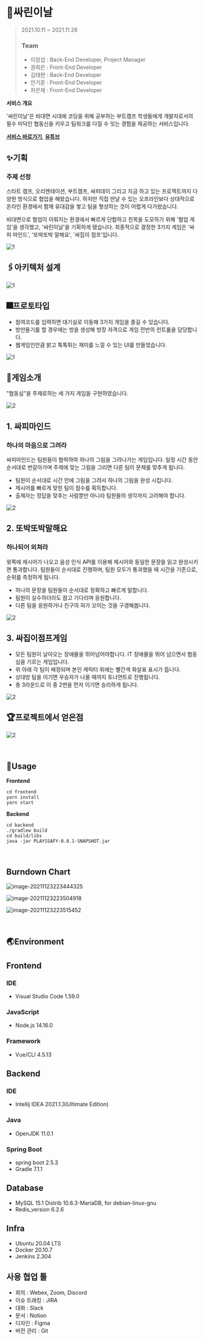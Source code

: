 # 🎈싸린이날

> 2021.10.11 ~ 2021.11.26
>
> ### Team
>
> - 이장섭 : Back-End Developer, Project Manager
> - 권희은 : Front-End Developer
> - 김태현 : Back-End Developer
> - 안기훈 : Front-End Developer
> - 차은채 : Front-End Developer

**서비스 개요**

'싸린이날'은 비대면 시대에 코딩을 위해 공부하는 부트캠프 학생들에게 개발자로서의 필수 미덕인 협동신을 키우고 팀워크를 다질 수 잇는 경험을 제공하는 서비스입니다.

**[서비스 바로가기](http://j5a301.p.ssafy.io/)**, **[유튜브](https://youtu.be/MdbGxToE6r4)**



## ✨기획

### 주제 선정

스타트 캠프, 오리엔테이션, 부트캠프, 싸피데이 그리고 지금 하고 있는 프로젝트까지 다양한 방식으로 협업을 해왔습니다. 하지만 직접 만날 수 있는 오프라인보다 상대적으로 온라인 환경에서 함께 유대감을 쌓고 팀을 형성하는 것이 어렵게 다가왔습니다.

비대면으로 협업이 이뤄지는 환경에서 빠르게 단합하고 친목을 도모하기 위해 '협업 게임'을 생각했고, '싸린이날'을 기획하게 됐습니다. 최종적으로 결정한 3가지 게임은 '싸피 마인드', '또박또박 말해요', '싸집이 점프'입니다.


![1](./assets/1.png)



## 🖇아키텍처 설계

![1](./assets/싸린이날_아키텍쳐_설계.png)



## 🎆프로토타입

* 참여코드를 입력하면 대기실로 이동해 3가지 게임을 즐길 수 있습니다.
* 방만들기를 할 경우에는 방을 생성해 방장 자격으로 게임 전반의 컨트롤을 담당합니다.
* 웹게임인만큼 밝고 톡톡튀는 재미를 느낄 수 있는 UI를 만들었습니다.

![1](./assets/p.png)



## 💎게임소개

"협동심"을 주제로하는 세 가지 게임을 구현하였습니다.

![2](./assets/2.png)



## 1. 싸피마인드

### 하나의 마음으로 그려라

싸피마인드는 팀원들이 협력하여 하나의 그림을 그려나가는 게임입니다. 일정 시간 동안 순서대로 번갈아가며 주제에 맞는 그림을 그리면 다른 팀이 문제를 맞추게 됩니다.

- 팀원이 순서대로 시간 안에 그림을 그려서 하나의 그림을 완성 시킵니다.
- 제시어를 빠르게 맞힌 팀이 점수를 획득합니다.
- 출제자는 정답을 맞추는 사람뿐만 아니라 팀원들의 생각까지 고려해야 합니다.

![2](./assets/3.png)



## 2. 또박또박말해요
### 하나되어 외쳐라

윗쪽에 제시어가 나오고 음성 인식 API를 이용해 제시어와 동일한 문장을 읽고 완성시키면 통과합니다. 팀원들이 순서대로 진행하며, 팀원 모두가 통과했을 때 시간을 기준으로, 순위를 측정하게 됩니다.

- 하나의 문장을 팀원들이 순서대로 정확하고 빠르게 말합니다.
- 팀원이 실수하더라도 참고 기다리며 응원합니다.
- 다른 팀을 응원하거나 친구의 혀가 꼬이는 것을 구경해봅니다.

![2](./assets/4.png)



## 3. 싸집이점프게임

* 모든 팀원이 날아오는 장애물을 뛰어넘어야합니다. IT 장애물을 뛰어 넘으면서 협동심을 기르는 게임입니다.
* 위 아래 각 팀이 배정되며 본인 캐릭터 위에는 빨간색 화살표 표시가 뜹니다.
* 상대방 팀을 이기면 우승자가 나올 때까지 토너먼트로 진행됩니다.
* 총 3라운드로 이 중 2번을 먼저 이기면 승리하게 됩니다.

![2](./assets/5.png)



## 🏆프로젝트에서 얻은점

![2](./assets/6.png)

<br>

## 🔦Usage

**Frontend**

```shell
cd frontend
yarn install
yarn start
```

**Backend**

```shell
cd backend
./gradlew build
cd build/libs
java -jar PLAYSSAFY-0.0.1-SNAPSHOT.jar
```

<br>

## Burndown Chart

![image-20211123223444325](./assets/image-20211123223444325.png)

![image-20211123223504918](./assets/image-20211123223504918.png)

![image-20211123223515452](./assets/image-20211123223515452.png)

<br>

## 🌏Environment

## Frontend

### IDE

- Visual Studio Code 1.59.0

### JavaScript

- Node.js 14.16.0

### Framework

- Vue/CLI 4.5.13



## Backend

### IDE

- Intellij IDEA 2021.1.3(Ultimate Edition)

### Java

- OpenJDK 11.0.1

### Spring Boot

- spring boot 2.5.3
- Gradle 7.1.1



## Database

- MySQL 15.1 Distrib 10.6.3-MariaDB, for debian-linux-gnu
- Redis_version 6.2.6



## Infra

- Ubuntu 20.04 LTS
- Docker 20.10.7
- Jenkins 2.304



## 사용 협업 툴

- 회의 : Webex, Zoom, Discord
- 이슈 트래킹 : JIRA
- 대화 : Slack
- 문서 : Notion
- 디자인 : Figma
- 버전 관리 : Git
